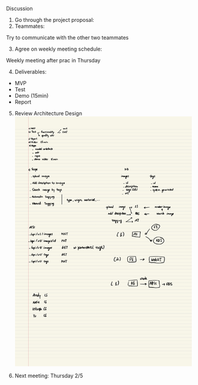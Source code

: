 Discussion

1. Go through the project proposal:
2. Teammates:

Try to communicate with the other two teammates

3. Agree on weekly meeting schedule:

Weekly meeting after prac in Thursday

4. Deliverables:

* MVP
* Test
* Demo (15min)
* Report

5. Review Architecture Design
![image info](./ArchitectureDraft.jpg)

6. Next meeting: Thursday 2/5

